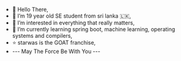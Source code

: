 - 👋 Hello There,
- 💙 I’m 19 year old SE student from sri lanka 🇱🇰,
- 👀 I’m interested in everything that really matters,
- 🌱 I’m currently learning spring boot, machine learning, operating systems and compilers,
- ⭐ starwas is the GOAT franchise,
- ---  May The Force Be With You ---
